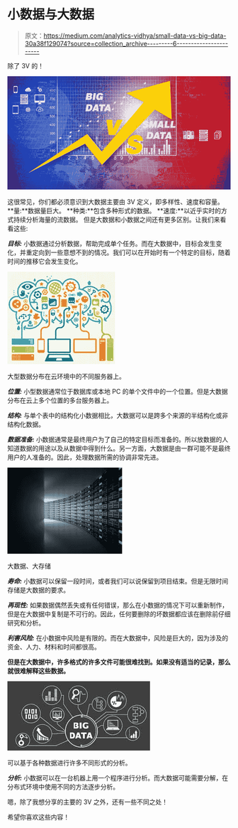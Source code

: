 # 小数据与大数据

> 原文：<https://medium.com/analytics-vidhya/small-data-vs-big-data-30a38f129074?source=collection_archive---------6----------------------->

除了 3V 的！

![](img/5ed51d5ae65b097f3d39cf6ec8205eff.png)

这很常见，你们都必须意识到大数据主要由 3V 定义，即多样性、速度和容量。
**量:**数据量巨大。 **种类:**包含多种形式的数据。
**速度:**以近乎实时的方式持续分析海量的流数据。
但是大数据和小数据之间还有更多区别。让我们来看看这些:

***目标:*** 小数据通过分析数据，帮助完成单个任务。而在大数据中，目标会发生变化，并重定向到一些意想不到的情况。我们可以在开始时有一个特定的目标，随着时间的推移它会发生变化。

![](img/697824ed0d228b7a2c04c7b83a0e5559.png)

大型数据分布在云环境中的不同服务器上。

***位置:*** 小型数据通常位于数据库或本地 PC 的单个文件中的一个位置。但是大数据分布在云上多个位置的多台服务器上。

***结构:*** 与单个表中的结构化小数据相比，大数据可以是跨多个来源的半结构化或非结构化数据。

***数据准备:*** 小数据通常是最终用户为了自己的特定目标而准备的。所以放数据的人知道数据的用途以及从数据中得到什么。另一方面，大数据是由一群可能不是最终用户的人准备的。因此，处理数据所需的协调非常先进。

![](img/f218858e39753969aa985eeed38ac889.png)

大数据、大存储

***寿命:*** 小数据可以保留一段时间，或者我们可以说保留到项目结束。但是无限时间存储是大数据的要求。

***再现性:*** 如果数据偶然丢失或有任何错误，那么在小数据的情况下可以重新制作，但是在大数据中复制是不可行的。因此，任何要删除的坏数据都应该在删除前仔细研究和分析。

***利害风险:*** 在小数据中风险是有限的。而在大数据中，风险是巨大的，因为涉及的资金、人力、材料和时间都很高。

**但是在大数据中，许多格式的许多文件可能很难找到。如果没有适当的记录，那么就很难解释这些数据。**

![](img/ff02b9af33aabf261800ae8eefe68b10.png)

可以基于各种数据进行许多不同形式的分析。

***分析:*** 小数据可以在一台机器上用一个程序进行分析。而大数据可能需要分解，在分布式环境中使用不同的方法逐步分析。

嗯，除了我想分享的主要的 3V 之外，还有一些不同之处！

希望你喜欢这些内容！
